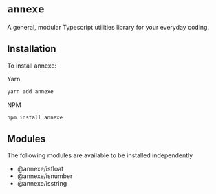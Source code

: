 # `annexe`

A general, modular Typescript utilities library for your everyday coding.

## Installation

To install annexe:

Yarn

```sh
yarn add annexe
```

NPM

```sh
npm install annexe
```

## Modules

The following modules are available to be installed independently

- @annexe/isfloat
- @annexe/isnumber
- @annexe/isstring
